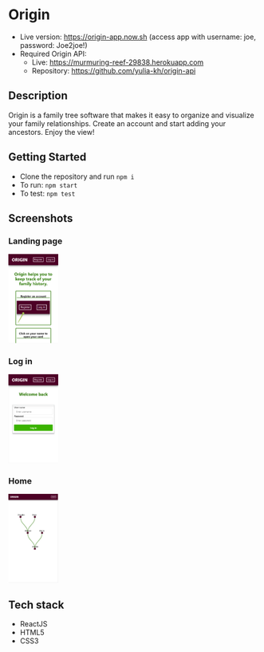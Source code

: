 # Origin
- Live version: https://origin-app.now.sh (access app with username: joe, password: Joe2joe!)
- Required Origin API:
  - Live: https://murmuring-reef-29838.herokuapp.com
  - Repository: https://github.com/yulia-kh/origin-api

## Description
Origin is a family tree software that makes it easy to organize and visualize your family relationships. Create an account and start adding your ancestors. Enjoy the view!

## Getting Started
- Clone the repository and run `npm i`
- To run: `npm start`
- To test: `npm test`

## Screenshots
### Landing page
<img src="images/landing.png" width="100">

### Log in
<img src="images/login.png" width="100">

### Home
<img src="images/home.png" width="100">


## Tech stack
- ReactJS
- HTML5
- CSS3